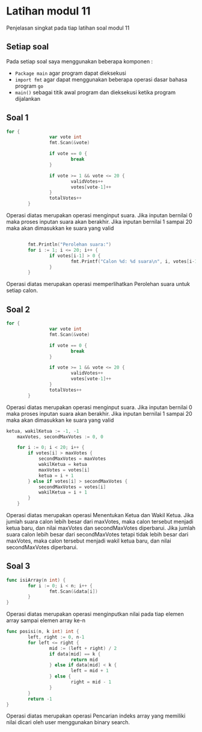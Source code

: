 # Latihan modul 11
Penjelasan singkat pada tiap latihan soal modul 11

## Setiap soal
Pada setiap soal saya menggunakan beberapa komponen :
- `Package main` agar program dapat dieksekusi
- `import fmt` agar dapat menggunakan beberapa operasi dasar bahasa program `go`
- `main()` sebagai titik awal program dan dieksekusi ketika program dijalankan

## Soal 1
```go
for {
                var vote int
                fmt.Scan(&vote)

                if vote == 0 {
                        break
                }

                if vote >= 1 && vote <= 20 {
                        validVotes++
                        votes[vote-1]++
                }
                totalVotes++
        }
```
Operasi diatas merupakan operasi menginput suara. Jika inputan bernilai 0 maka proses inputan suara akan berakhir. Jika inputan bernilai 1 sampai 20 maka akan dimasukkan ke suara yang valid

```go

        fmt.Println("Perolehan suara:")
        for i := 1; i <= 20; i++ {
                if votes[i-1] > 0 {
                        fmt.Printf("Calon %d: %d suara\n", i, votes[i-1])
                }
        }
```
Operasi diatas merupakan operasi memperlihatkan Perolehan suara untuk setiap calon.

## Soal 2
```go
for {
                var vote int
                fmt.Scan(&vote)

                if vote == 0 {
                        break
                }

                if vote >= 1 && vote <= 20 {
                        validVotes++
                        votes[vote-1]++
                }
                totalVotes++
        }
```
Operasi diatas merupakan operasi menginput suara. Jika inputan bernilai 0 maka proses inputan suara akan berakhir. Jika inputan bernilai 1 sampai 20 maka akan dimasukkan ke suara yang valid

```go
ketua, wakilKetua := -1, -1
    maxVotes, secondMaxVotes := 0, 0

    for i := 0; i < 20; i++ {
        if votes[i] > maxVotes {
            secondMaxVotes = maxVotes
            wakilKetua = ketua
            maxVotes = votes[i]
            ketua = i + 1
        } else if votes[i] > secondMaxVotes {
            secondMaxVotes = votes[i]
            wakilKetua = i + 1
        }
    }
```
Operasi diatas merupakan operasi Menentukan Ketua dan Wakil Ketua. Jika jumlah suara calon lebih besar dari maxVotes, maka calon tersebut menjadi ketua baru, dan nilai maxVotes dan secondMaxVotes diperbarui. Jika jumlah suara calon lebih besar dari secondMaxVotes tetapi tidak lebih besar dari maxVotes, maka calon tersebut menjadi wakil ketua baru, dan nilai secondMaxVotes diperbarui.

## Soal 3
```go
func isiArray(n int) {
        for i := 0; i < n; i++ {
                fmt.Scan(&data[i])
        }
}
```
Operasi diatas merupakan operasi menginputkan nilai pada tiap elemen array sampai elemen array ke-n
```go
func posisi(n, k int) int {
        left, right := 0, n-1
        for left <= right {
                mid := (left + right) / 2
                if data[mid] == k {
                        return mid
                } else if data[mid] < k {
                        left = mid + 1
                } else {
                        right = mid - 1
                }
        }
        return -1
}
```
Operasi diatas merupakan operasi Pencarian indeks array yang memiliki nilai dicari oleh user menggunakan binary search.
